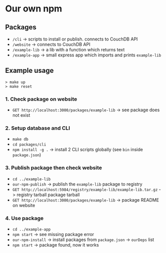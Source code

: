 # Our own npm

## Packages

- `/cli` -> scripts to install or publish. connects to CouchDB API
- `/website` -> connects to CouchDB API
- `/example-lib` -> a lib with a function which returns text
- `/example-app` -> small express app which imports and prints `example-lib`

## Example usage

    > make up
    > make reset

### 1. Check package on website

- `GET http://localhost:3000/packages/example-lib` -> see package does not exist

### 2. Setup database and CLI

- `make db`
- `cd packages/cli`
- `npm install -g .` -> install 2 CLI scripts globally (see `bin` inside `package.json`)

### 3. Publish package then check website

- `cd ../example-lib`
- `our-npm-publish` -> publish the `example-lib` package to registry
- `GET http://localhost:5984/registry/example-lib/example-lib.tar.gz` -> registry tarball package tarball
- `GET http://localhost:3000/packages/example-lib` -> package README on website

### 4. Use package

- `cd ../example-app`
- `npm start` -> see missing package error
- `our-npm-install` -> install packages from `package.json` -> `ourDeps` list
- `npm start` -> package found, now it works
